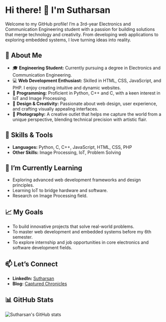 # Hi there! 👋 I'm Sutharsan

Welcome to my GitHub profile! I’m a 3rd-year Electronics and Communication Engineering student with a passion for building solutions that merge technology and creativity. From developing web applications to exploring embedded systems, I love turning ideas into reality.

## 🚀 About Me

- 🎓 **Engineering Student:** Currently pursuing a degree in Electronics and Communication Engineering.
- 💻 **Web Development Enthusiast:** Skilled in HTML, CSS, JavaScript, and PHP. I enjoy creating intuitive and dynamic websites.
- 🔧 **Programming:** Proficient in Python, C++ and C, with a keen interest in IoT and Image Processing.
- 🎨 **Design & Creativity:** Passionate about web design, user experience, and crafting visually appealing interfaces.
- 📸 **Photography:** A creative outlet that helps me capture the world from a unique perspective, blending technical precision with artistic flair.

## 🔧 Skills & Tools

- **Languages:** Python, C, C++, JavaScript, HTML, CSS, PHP
- **Other Skills:** Image Processing, IoT, Problem Solving

## 🌱 I’m Currently Learning

- Exploring advanced web development frameworks and design principles.
- Learning IoT to bridge hardware and software.
- Research on Image Processing field.

## 📈 My Goals

- To build innovative projects that solve real-world problems.
- To master web development and embedded systems before my 6th semester.
- To explore internship and job opportunities in core electronics and software development fields.

## 📫 Let’s Connect

- **LinkedIn:** [Sutharsan](https://www.linkedin.com/in/ssutharsan20/)
- **Blog:** [Captured Chronicles](https://pixelpioneersuthar.blogspot.com/)

## 📊 GitHub Stats

![Sutharsan's GitHub stats](https://github-readme-stats.vercel.app/api?username=s-sutharsan-20&show_icons=true&theme=radical)
